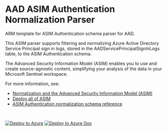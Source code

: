 # AAD ASIM Authentication Normalization Parser

ARM template for ASIM Authentication schema parser for AAD.

This ASIM parser supports filtering and normalizing Azure Active Directory Service Principal sign in logs, stored in the AADServicePrincipalSignInLogs table, to the ASIM Authentication schema.


The Advanced Security Information Model (ASIM) enables you to use and create source-agnostic content, simplifying your analysis of the data in your Microsoft Sentinel workspace.

For more information, see:

- [Normalization and the Advanced Security Information Model (ASIM)](https://aka.ms/AboutASIM)
- [Deploy all of ASIM](https://aka.ms/DeployASIM)
- [ASIM Authentication normalization schema reference](https://aka.ms/ASimAuthenticationDoc)

<br>

[![Deploy to Azure](https://aka.ms/deploytoazurebutton)](https://portal.azure.com/#create/Microsoft.Template/uri/https%3A%2F%2Fraw.githubusercontent.com%2FAzure%2FAzure-Sentinel%2Fmaster%2FParsers%2FASimAuthentication%2FARM%2FvimAuthenticationAADServicePrincipalSignInLogs%2FvimAuthenticationAADServicePrincipalSignInLogs.json) [![Deploy to Azure Gov](https://aka.ms/deploytoazuregovbutton)](https://portal.azure.us/#create/Microsoft.Template/uri/https%3A%2F%2Fraw.githubusercontent.com%2FAzure%2FAzure-Sentinel%2Fmaster%2FParsers%2FASimAuthentication%2FARM%2FvimAuthenticationAADServicePrincipalSignInLogs%2FvimAuthenticationAADServicePrincipalSignInLogs.json)
